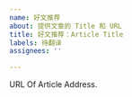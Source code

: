 ```yaml
---
name: 好文推荐
about: 提供文章的 Title 和 URL
title: 好文推荐：Article Title
labels: 待翻译
assignees: ''

---
```


URL Of Article Address.
